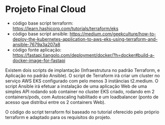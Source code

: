 # Projeto Final Cloud

* código base script terraform: https://learn.hashicorp.com/tutorials/terraform/eks
* código base script ansible: https://medium.com/geekculture/how-to-deploy-the-kubernetes-application-to-aws-eks-using-terraform-and-ansible-7679a3a207a8
* código fonte aplicação: https://fastapi.tiangolo.com/deployment/docker/?h=docker#build-a-docker-image-for-fastapi

Existem dois scripts de implantação (Infraestrutura no padrão Terraform, e Aplicação no padrão Ansible). O script de Terraform irá criar um cluster no serviço AWS EKS configurado com pelo menos 3 instâncias t2.medium. O script Ansible irá efetuar a instalação de uma aplicação Web de uma simples API rodando sob container no cluster EKS criado, rodando em 2 containers/pods, com Autoscaling habilitado e um loadbalancer (ponto de acesso que distribui entre os 2 containers Web). 

O código do script terraform foi baseado no tutorial oferecido pelo próprio terraform e adaptado para os requisitos do projeto.
